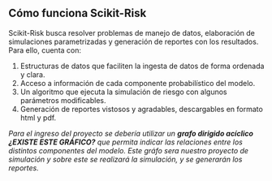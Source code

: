 ## Cómo funciona Scikit-Risk

Scikit-Risk busca resolver problemas de manejo de datos, elaboración de simulaciones parametrizadas y generación de reportes con los resultados. Para ello, cuenta con:

1. Estructuras de datos que faciliten la ingesta de datos de forma ordenada y clara.
2. Acceso a información de cada componente probabilístico del modelo.
3. Un algoritmo que ejecuta la simulación de riesgo con algunos parámetros modificables.
4. Generación de reportes vistosos y agradables, descargables en formato html y pdf.

*Para el ingreso del proyecto se debería utilizar un **grafo dirigido acíclico** **¿EXISTE ESTE GRÁFICO?** que permita indicar las relaciones entre los distintos componentes del modelo. Este gráfo sera nuestro proyecto de simulación y sobre este se realizará la simulación, y se generarán los reportes.*
